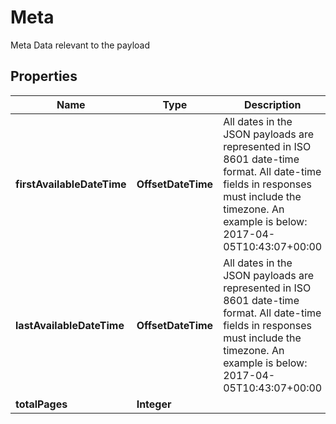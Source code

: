 

# Meta

Meta Data relevant to the payload

## Properties

| Name | Type | Description | Notes |
|------------ | ------------- | ------------- | -------------|
|**firstAvailableDateTime** | **OffsetDateTime** | All dates in the JSON payloads are represented in ISO 8601 date-time format.  All date-time fields in responses must include the timezone. An example is below: 2017-04-05T10:43:07+00:00 |  [optional] |
|**lastAvailableDateTime** | **OffsetDateTime** | All dates in the JSON payloads are represented in ISO 8601 date-time format.  All date-time fields in responses must include the timezone. An example is below: 2017-04-05T10:43:07+00:00 |  [optional] |
|**totalPages** | **Integer** |  |  [optional] |




